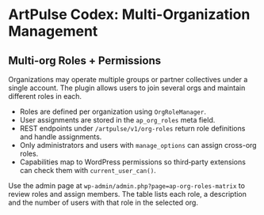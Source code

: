 # ArtPulse Codex: Multi-Organization Management

## Multi-org Roles + Permissions

Organizations may operate multiple groups or partner collectives under a single account. The plugin allows users to join several orgs and maintain different roles in each.

- Roles are defined per organization using `OrgRoleManager`.
- User assignments are stored in the `ap_org_roles` meta field.
- REST endpoints under `/artpulse/v1/org-roles` return role definitions and handle assignments.
- Only administrators and users with `manage_options` can assign cross-org roles.
- Capabilities map to WordPress permissions so third‑party extensions can check them with `current_user_can()`.

Use the admin page at `wp-admin/admin.php?page=ap-org-roles-matrix` to review roles and assign members. The table lists each role, a description and the number of users with that role in the selected org.

